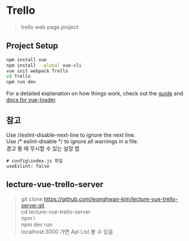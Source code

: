 # Trello

> trello web page project

## Project Setup

``` bash
npm install vue
npm install --global vue-cli
vue init webpack Trello
cd Trello
npm run dev
```

For a detailed explanation on how things work, check out the [guide](http://vuejs-templates.github.io/webpack/) and [docs for vue-loader](http://vuejs.github.io/vue-loader).

## 참고

Use //eslint-disable-next-line to ignore the next line.  
Use /* eslint-disable */ to ignore all warnings in a file.  
경고 뜰 때 무시할 수 있는 설정 법
```
# config\index.js 파일 
useEslint: false
```

## lecture-vue-trello-server
> git clone https://github.com/jeonghwan-kim/lecture-vue-trello-server.git  
> cd lecture-vue-trello-server  
> npm i  
> npm dev run   
> localhost:3000 가면 Api List 볼 수 있음
